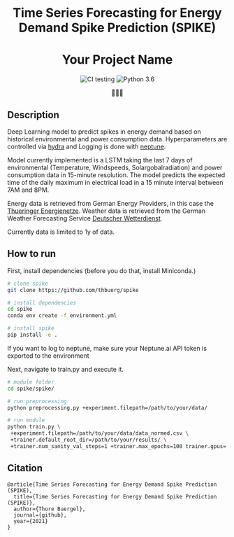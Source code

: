 <div align="center">
 
# Time Series Forecasting for Energy Demand Spike Prediction (SPIKE)
# Your Project Name     
![CI testing](https://github.com/thbuerg/spike/workflows/CI%20testing/badge.svg?branch=master&event=push)
![Python 3.6](https://img.shields.io/badge/Python-3.7%2B-blue)

:battery::battery::electric_plug:
</div>

## Description   
Deep Learning model to predict spikes in energy demand based on historical environmental and power consumption data. 
Hyperparameters are controlled via [hydra](https://hydra.cc/) and Logging is done with [neptune](https://www.neptune.ai).

Model currently implemented is a LSTM taking the last 7 days of environmental (Temperature, Windspeeds, Solargobalradiation) and power consumption data in 15-minute resolution. 
The model predicts the expected time of the daily maximum in electrical load in a 15 minute interval between 7AM and 8PM.

Energy data is retrieved from German Energy Providers, in this case the [Thueringer Energienetze](https://www.thueringer-energienetze.com).
Weather data is retrieved from the German Weather Forecasting Service [Deutscher Wetterdienst](https://opendata.dwd.de/climate_environment/CDC/observations_germany/climate/).

Currently data is limited to 1y of data.

## How to run   
First, install dependencies (before you do that, install Miniconda.)
```bash
# clone spike   
git clone https://github.com/thbuerg/spike

# install dependencies
cd spike
conda env create -f environment.yml

# install spike
pip install -e .

```   
 If you want to log to neptune, make sure your Neptune.ai API token is exported to the environment

 Next, navigate to train.py and execute it.   
 ```bash
# module folder
cd spike/spike/

# run preprocessing
python preprocessing.py +experiment.filepath=/path/to/your/data/

# run module 
python train.py \
  +experiment.filepath=/path/to/your/data/data_normed.csv \
  +trainer.default_root_dir=/path/to/your/results/ \
  +trainer.num_sanity_val_steps=1 +trainer.max_epochs=100 trainer.gpus=[0] experiment.batch_size=128 experiment.learning_rate=0.001
```

## Citation   
```
@article{Time Series Forecasting for Energy Demand Spike Prediction (SPIKE),
  title={Time Series Forecasting for Energy Demand Spike Prediction (SPIKE)},
  author={Thore Buergel},
  journal={github},
  year={2021}
}
```   

